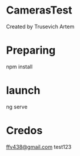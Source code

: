 # CamerasTest

Created by Trusevich Artem

# Preparing 

npm install

# launch

ng serve

# Credos

ffv438@gmail.com
test123
